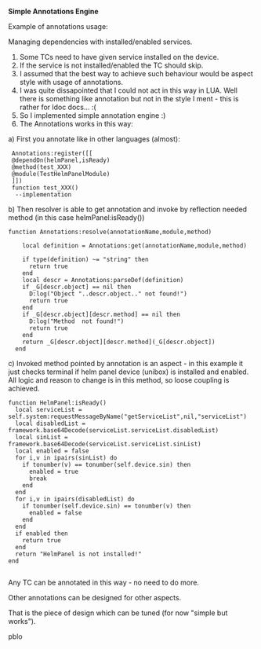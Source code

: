 <strong>Simple Annotations Engine</strong>

Example of annotations usage:

Managing dependencies with installed/enabled services.

1. Some TCs need to have given service installed on the device.
2. If the service is not installed/enabled the TC should skip.
3. I assumed that the best way to achieve such behaviour would be aspect style with usage of annotations.
4. I was quite dissapointed that I could not act in this way in LUA. Well there is something like annotation but not in the style I ment - this is rather for ldoc docs... :(
5. So I implemented simple annotation engine :)
6. The Annotations works in this way:

a) First you annotate like in other languages (almost):
```
 Annotations:register([[
 @dependOn(helmPanel,isReady)
 @method(test_XXX)
 @module(TestHelmPanelModule)
 ]])
 function test_XXX()
  --implementation
```
b) Then resolver is able to get annotation and invoke by reflection needed method (in this case helmPanel:isReady())

```
function Annotations:resolve(annotationName,module,method)

    local definition = Annotations:get(annotationName,module,method)

    if type(definition) ~= "string" then
      return true
    end
    local descr = Annotations:parseDef(definition)
    if _G[descr.object] == nil then
      D:log("Object "..descr.object.." not found!")
      return true
    end
    if _G[descr.object][descr.method] == nil then
      D:log("Method  not found!")
      return true
    end
    return _G[descr.object][descr.method](_G[descr.object])
  end

```

c) Invoked method pointed by annotation is an aspect - in this example it just checks terminal if helm panel device (unibox) is installed and enabled. All logic and reason to change is in this method, so loose coupling is achieved.

```
function HelmPanel:isReady()
  local serviceList = self.system:requestMessageByName("getServiceList",nil,"serviceList")
  local disabledList = framework.base64Decode(serviceList.serviceList.disabledList)
  local sinList = framework.base64Decode(serviceList.serviceList.sinList)
  local enabled = false
  for i,v in ipairs(sinList) do
    if tonumber(v) == tonumber(self.device.sin) then
      enabled = true
      break
    end
  end
  for i,v in ipairs(disabledList) do
    if tonumber(self.device.sin) == tonumber(v) then
      enabled = false
    end
  end
  if enabled then
    return true
  end
  return "HelmPanel is not installed!"
end


```

Any TC can be annotated in this way - no need to do more.

Other annotations can be designed for other aspects.

That is the piece of design which can be tuned (for now "simple but works").

pblo


